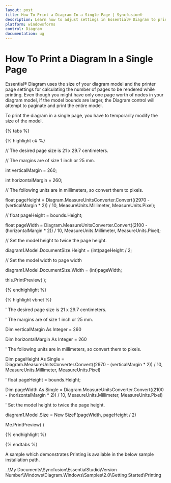 ```yaml
---
layout: post
title: How To Print a Diagram In a Single Page | Syncfusion®
description: Learn how to adjust settings in Essential® Diagram to print your complete diagram on a single page, ensuring model bounds fit within printer parameters.
platform: windowsforms
control: Diagram
documentation: ug
---
```


# How To Print a Diagram In a Single Page

Essential® Diagram uses the size of your diagram model and the printer page settings for calculating the number of pages to be rendered while printing. Even though you might have only one page worth of nodes in your diagram model, if the model bounds are larger, the Diagram control will attempt to paginate and print the entire model.

To print the diagram in a single page, you have to temporarily modify the size of the model.

{% tabs %}

{% highlight c# %}

// The desired page size is 21 x 29.7 centimeters.

// The margins are of size 1 inch or 25 mm.

int verticalMargin = 260;

int horizontalMargin = 260;

// The following units are in millimeters, so convert them to pixels.

float pageHeight = Diagram.MeasureUnitsConverter.Convert((2970 - (verticalMargin * 2)) / 10, MeasureUnits.Millimeter, MeasureUnits.Pixel);

// float pageHeight = bounds.Height;

float pageWidth = Diagram.MeasureUnitsConverter.Convert((2100 - (horizontalMargin * 2)) / 10, MeasureUnits.Millimeter, MeasureUnits.Pixel);

// Set the model height to twice the page height.

diagram1.Model.DocumentSize.Height = (int)pageHeight / 2;

// Set the model width to page width

diagram1.Model.DocumentSize.Width = (int)pageWidth; 

this.PrintPreview( );

{% endhighlight %}

{% highlight vbnet %}

' The desired page size is 21 x 29.7 centimeters.

' The margins are of size 1 inch or 25 mm.

Dim verticalMargin As Integer = 260

Dim horizontalMargin As Integer = 260

' The following units are in millimeters, so convert them to pixels.

Dim pageHeight As Single = Diagram.MeasureUnitsConverter.Convert((2970 - (verticalMargin * 2)) / 10, MeasureUnits.Millimeter, MeasureUnits.Pixel)

' float pageHeight = bounds.Height;

Dim pageWidth As Single = Diagram.MeasureUnitsConverter.Convert((2100 - (horizontalMargin * 2)) / 10, MeasureUnits.Millimeter, MeasureUnits.Pixel)

' Set the model height to twice the page height.

diagram1.Model.Size = New SizeF(pageWidth, pageHeight / 2)

Me.PrintPreview( )

{% endhighlight %}

{% endtabs %}

A sample which demonstrates Printing is available in the below sample installation path.

..\My Documents\Syncfusion\EssentialStudio\Version Number\Windows\Diagram.Windows\Samples\2.0\Getting Started\Printing